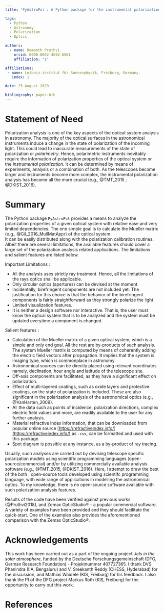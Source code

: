 ```yaml
---
title: 'PyAstroPol : A Python package for the instrumental polarization analysis of the astronomical optics.'

tags:
  - Python
  - Astronomy
  - Polarization
  - Optics

authors:
  - name: Hemanth Pruthvi.
    orcid: 0000-0002-4892-6561
    affiliation: "1"

affiliations:
 - name: Leibniz-institut für Sonnenphysik, Freiburg, Germany.
   index: 1

date: 25 August 2020

bibliography: paper.bib
---
```


# Statement of Need

Polarization analysis is one of the key aspects of the optical system analysis in astronomy. The majority of the optical surfaces in the astronomical instruments induce a change in the state of polarization of the incoming light. This could lead to inaccurate measurements of the state of polarization or _polarimetry_. Hence, polarimetric instruments inevitably require the information of polarization properties of the optical system or the _instrumental polarization_. It can be determined by means of experiments, analysis or a combination of both. As the telescopes become larger and instruments become more complex, the instrumental polarization analysis has become all the more crucial (e.g.,  @TMT_2015 ; @DKIST_2016).  

# Summary

The Python package `PyAstroPol` provides a means to analyze the polarization properties of a given optical system with relative ease and very limited dependencies. The one simple goal is to calculate the Mueller matrix (e.g., @Gil_2016_MullMatAppr) of the optical system.  
It can be easily distributed along with the polarization calibration routines. Albeit there are several limitations, the available features should cover a large set of the polarization analysis related applications. The limitations and salient features are listed below.

Important Limitations :   
- All the analysis uses strictly ray treatment. Hence, all the limitations of the rays optics shall be applicable.   
- Only circular optics (apertures) can be devised at the moment.   
- Incidentally, birefringent components are not included yet. The justification for this choice is that the behavior of the birefringent components is fairly straightforward as they strongly polarize the light.   
- Limited visualization features.
- It is neither a design software nor interactive. That is, the user must know the optical system that is to be analyzed and the system must be updated everytime a component is changed.

Salient features :   
- Calculation of the Mueller matrix of a given optical system, which is a simple and only end goal. All the rest are by-products of such analysis. The system Mueller matrix is computed by means of coherently adding the electric field vectors after propagation. It implies that the system is imaging type, which is commonplace in astronomy.   
- Astronomical sources can be directly placed using relevant coordinates namely, declination, hour angle and latitude of the telescope site.   
- Off-axis components are facilitated, as they have a significant effect on polarization.   
- Effect of multi-layered coatings, such as oxide layers and protective coatings, on the state of polarization is included. These are also significant in the polarization analysis of the astronomical optics (e.g., @VanHarten_2009).   
- All the data such as points of incidence, polarization directions, complex electric field values and more, are readily available to the user for any further analysis.   
- Material refractive index information, that can be downloaded from popular online source [https://refractiveindex.info/](https://refractiveindex.info/) as `.csv`, can be formatted and used with this package.   
- Spot diagram is possible at any instance, as a by-product of ray tracing.   

Usually, such analyses are carried out by devising telescope specific polarization models using scientific programming languages (open-source/commercial) and/or by utilizing commercially available analysis software (e.g., @TMT_2015, @DKIST_2016). Here, I attempt to draw the best of the both : open-source tools developed using scientifc programming language, with wide range of applications in modelling the astronomical optics. To my knowledge, there is no open-source software available with such polarization analysis features.

Results of the code have been verified against previous works (@Pruthvi2018), and Zemax OpticStudio&reg; – a popular commercial software. A variety of examples have been provided and they should facilitate the quick-start. One of the examples also provides the aforementioned comparison with the Zemax OpticStudio&reg;.

# Acknowledgements

This work has been carried out as a part of the ongoing project _Jets in the solar atmosphere_, funded by the Deutsche Forschungsgemeinschaft (DFG, German Research Foundation) - Projektnummer 407727365. I thank DVS Phanindra (IIA, Bengaluru) and V. Sreekanth Reddy (CHESS, Hyderabad) for the discussion, and Mathias Waidele (KIS, Freiburg) for his feedback. I also thank the PI of the DFG project Markus Roth (KIS, Freiburg) for the opportunity to carry out this work. 

# References